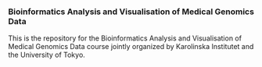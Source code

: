 ### Bioinformatics Analysis and Visualisation of Medical Genomics Data

This is the repository for the Bioinformatics Analysis and Visualisation of Medical Genomics Data course jointly organized by Karolinska Institutet and the University of Tokyo.
